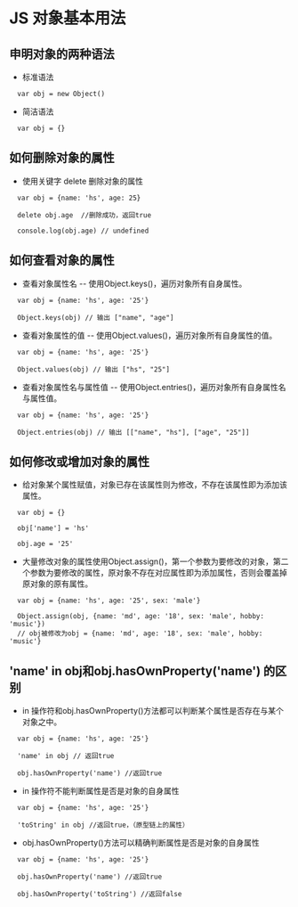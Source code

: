 # JS 对象基本用法

## 申明对象的两种语法

* 标准语法

```
  var obj = new Object()
```

* 简洁语法

```
  var obj = {}
```

## 如何删除对象的属性

* 使用关键字 delete 删除对象的属性

```
  var obj = {name: 'hs', age: 25}
  
  delete obj.age  //删除成功，返回true
  
  console.log(obj.age) // undefined
```

## 如何查看对象的属性

* 查看对象属性名 -- 使用Object.keys()，遍历对象所有自身属性。

```
  var obj = {name: 'hs', age: '25'}
  
  Object.keys(obj) // 输出 ["name", "age"]
```

* 查看对象属性的值 -- 使用Object.values()，遍历对象所有自身属性的值。

```
  var obj = {name: 'hs', age: '25'} 
  
  Object.values(obj) // 输出 ["hs", "25"]
```

* 查看对象属性名与属性值 -- 使用Object.entries()，遍历对象所有自身属性名与属性值。

```
  var obj = {name: 'hs', age: '25'} 
  
  Object.entries(obj) // 输出 [["name", "hs"], ["age", "25"]]
```

## 如何修改或增加对象的属性

* 给对象某个属性赋值，对象已存在该属性则为修改，不存在该属性即为添加该属性。

```
  var obj = {}
  
  obj['name'] = 'hs'
  
  obj.age = '25'
```

* 大量修改对象的属性使用Object.assign()，第一个参数为要修改的对象，第二个参数为要修改的属性，原对象不存在对应属性即为添加属性，否则会覆盖掉原对象的原有属性。

```
  var obj = {name: 'hs', age: '25', sex: 'male'}
  
  Object.assign(obj, {name: 'md', age: '18', sex: 'male', hobby: 'music'})
  // obj被修改为obj = {name: 'md', age: '18', sex: 'male', hobby: 'music'}
```

## 'name' in obj和obj.hasOwnProperty('name') 的区别

* in 操作符和obj.hasOwnProperty()方法都可以判断某个属性是否存在与某个对象之中。

```
  var obj = {name: 'hs', age: '25'}
  
  'name' in obj // 返回true
  
  obj.hasOwnProperty('name') //返回true
```

* in 操作符不能判断属性是否是对象的自身属性

```
  var obj = {name: 'hs', age: '25'}
  
  'toString' in obj //返回true，（原型链上的属性）
```

* obj.hasOwnProperty()方法可以精确判断属性是否是对象的自身属性

```
  var obj = {name: 'hs', age: '25'}
  
  obj.hasOwnProperty('name') //返回true
  
  obj.hasOwnProperty('toString') //返回false
```
